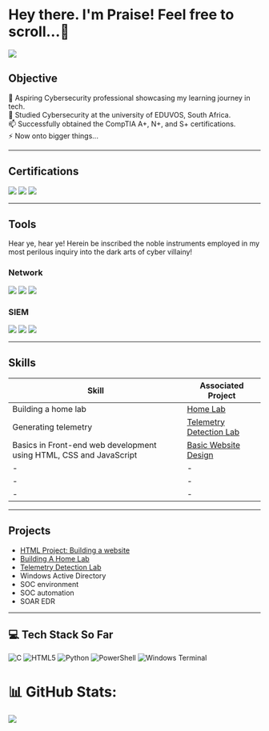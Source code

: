 # Hey there. I'm Praise! Feel free to scroll...👀

<a href="https://www.linkedin.com/in/praise-king-5248b1351"><img src="https://img.shields.io/badge/-LinkedIn-0072b1?&style=for-the-badge&logo=linkedin&logoColor=white" /></a>

## Objective
🌱 Aspiring Cybersecurity professional showcasing my learning journey in tech.<br/>
🤔 Studied Cybersecurity at the university of EDUVOS, South Africa.<br/>
📫 Successfully obtained the CompTIA A+, N+, and S+ certifications.<br/>
⚡ Now onto bigger things... <br/>

---
## Certifications
<div>
<img src="https://img.shields.io/badge/-A%2B-4D4D4D?&style=for-the-badge&logo=CompTIA&logoColor" />
<img src="https://img.shields.io/badge/-Network%2B-007ACC?&style=for-the-badge&logo=CompTIA&logoColor=white" />
<img src="https://img.shields.io/badge/-Security%2B-FF0000?&style=for-the-badge&logo=CompTIA&logoColor=white" />
</div>

---
## Tools
Hear ye, hear ye! Herein be inscribed the noble instruments employed in my most perilous inquiry into the dark arts of cyber villainy!

### Network
<div>
    <img src="https://img.shields.io/badge/-Wireshark-1679A7?&style=for-the-badge&logo=Wireshark&logoColor=white" />
    <img src="https://img.shields.io/badge/-Suricata-EF3B2D?&style=for-the-badge&logo=Suricata&logoColor=white" />
    <img src="https://img.shields.io/badge/-Zeek-777BB4?&style=for-the-badge&logo=Zeek&logoColor=white" />
</div>

### SIEM
<div>
    <img src="https://img.shields.io/badge/-Microsoft_Sentinel-0078D4?&style=for-the-badge&logo=Microsoft&logoColor=white" />
    <img src="https://img.shields.io/badge/-Splunk-000000?&style=for-the-badge&logo=Splunk&logoColor=white" />
    <img src="https://img.shields.io/badge/-Elastic-005571?&style=for-the-badge&logo=Elastic&logoColor=white" />
</div>

---
## Skills

| Skill                                         | Associated Project         |
|-----------------------------------------------|----------------------------|
| Building a home lab | <a href="https://github.com/KingKai025/Home-Lab-Project/" >Home Lab</a> |
| Generating telemetry| <a href="https://github.com/KingKai025/Telemetry-Detection-Lab" >Telemetry Detection Lab</a> |
| Basics in Front-end web development using HTML, CSS and JavaScript | <a href="https://kingkai025.github.io/HTMLproject/" >Basic Website Design</a> |
| - | - |
| - | - |
| - | - |

---
## Projects
- <a href="https://kingkai025.github.io/HTMLproject/">HTML Project: Building a website</a>
- <a href="https://github.com/KingKai025/Home-Lab-Project/">Building A Home Lab</a>
- <a href="https://github.com/KingKai025/Telemetry-Detection-Lab">Telemetry Detection Lab</a>
- Windows Active Directory
- SOC environment
- SOC automation
- SOAR EDR

</div>

---
## 💻 Tech Stack So Far
![C](https://img.shields.io/badge/c-%2300599C.svg?style=for-the-badge&logo=c&logoColor=white) ![HTML5](https://img.shields.io/badge/html5-%23E34F26.svg?style=for-the-badge&logo=html5&logoColor=white) ![Python](https://img.shields.io/badge/python-3670A0?style=for-the-badge&logo=python&logoColor=ffdd54) ![PowerShell](https://img.shields.io/badge/PowerShell-%235391FE.svg?style=for-the-badge&logo=powershell&logoColor=white) ![Windows Terminal](https://img.shields.io/badge/Windows%20Terminal-%234D4D4D.svg?style=for-the-badge&logo=windows-terminal&logoColor=white)


# 📊 GitHub Stats:
![](https://nirzak-streak-stats.vercel.app/?user=KingKai025&theme=dark&hide_border=false)<br/>




<!-- Proudly created with GPRM ( https://gprm.itsvg.in ) -->

<!--
**KingKai025/KingKai025** is a ✨ _special_ ✨ repository because its `README.md` (this file) appears on your GitHub profile.

Here are some ideas to get you started:

- 🔭 I’m currently working on ...
- 🌱 I’m currently learning ...
- 👯 I’m looking to collaborate on ...
- 🤔 I’m looking for help with ...
- 💬 Ask me about ...
- 📫 How to reach me: ...
- 😄 Pronouns: ...
- ⚡ Fun fact: ...
-->

